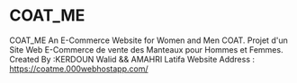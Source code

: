 # COAT_ME
COAT_ME
An E-Commerce Website for Women and Men COAT. Projet d'un Site Web E-Commerce de vente des Manteaux pour Hommes et Femmes.
Created By :KERDOUN Walid && AMAHRI Latifa 
Website Address : https://coatme.000webhostapp.com/
